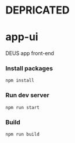 # DEPRICATED
# app-ui
DEUS app front-end

### Install packages
`npm install`

### Run dev server
`npm run start`

### Build 
`npm run build`
